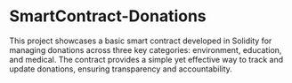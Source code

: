# SmartContract-Donations
This project showcases a basic smart contract developed in Solidity for managing donations across three key categories: environment, education, and medical. The contract provides a simple yet effective way to track and update donations, ensuring transparency and accountability. 
